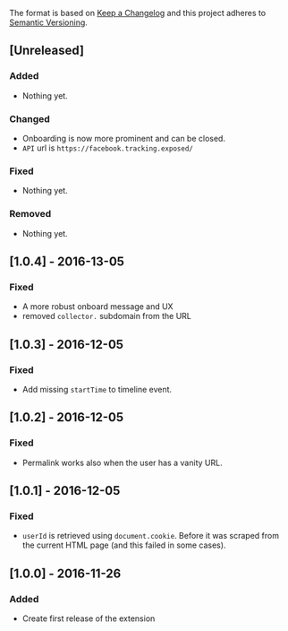 The format is based on [Keep a Changelog](http://keepachangelog.com/) and this
project adheres to [Semantic Versioning](http://semver.org/).

## [Unreleased]
### Added
- Nothing yet.

### Changed
- Onboarding is now more prominent and can be closed.
- `API` url is `https://facebook.tracking.exposed/`

### Fixed
- Nothing yet.

### Removed
- Nothing yet.

## [1.0.4] - 2016-13-05
### Fixed
- A more robust onboard message and UX
- removed `collector.` subdomain from the URL

## [1.0.3] - 2016-12-05
### Fixed
- Add missing `startTime` to timeline event.

## [1.0.2] - 2016-12-05
### Fixed
- Permalink works also when the user has a vanity URL.

## [1.0.1] - 2016-12-05
### Fixed
- `userId` is retrieved using `document.cookie`. Before it was scraped from the
current HTML page (and this failed in some cases).

## [1.0.0] - 2016-11-26
### Added
- Create first release of the extension

